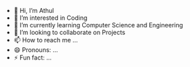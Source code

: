 - 👋 Hi, I’m Athul 
- 👀 I’m interested in Coding 
- 🌱 I’m currently learning Computer Science and Engineering 
- 💞️ I’m looking to collaborate on Projects
- 📫 How to reach me ...
- 😄 Pronouns: ...
- ⚡ Fun fact: ...

<!---
21cs076/21cs076 is a ✨ special ✨ repository because its `README.md` (this file) appears on your GitHub profile.
You can click the Preview link to take a look at your changes.
--->
